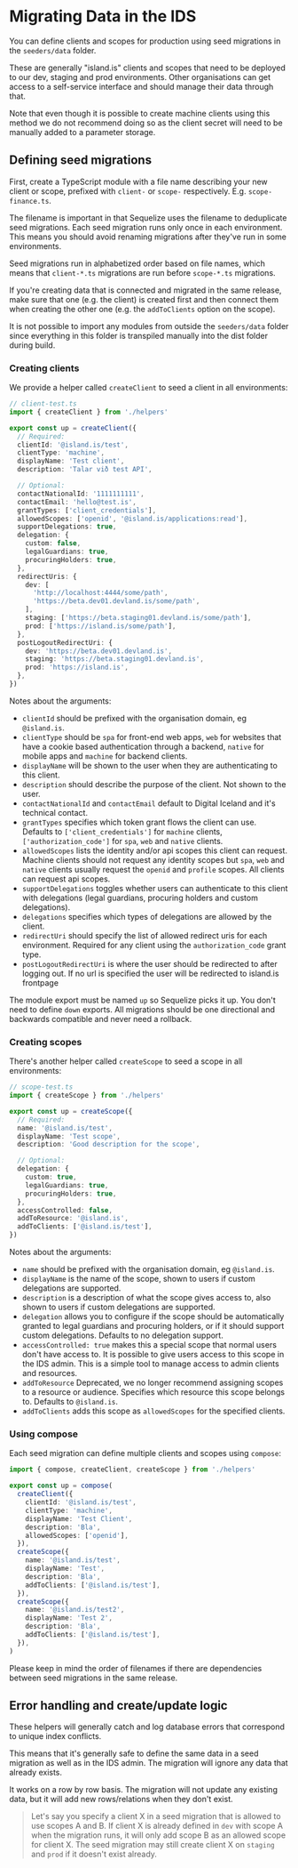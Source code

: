 # Migrating Data in the IDS

You can define clients and scopes for production using seed migrations in the `seeders/data` folder.

These are generally "island.is" clients and scopes that need to be deployed to our dev, staging and prod environments. Other organisations can get access to a self-service interface and should manage their data through that.

Note that even though it is possible to create machine clients using this method we do not recommend doing so as the client secret will need to be manually added to a parameter storage.

## Defining seed migrations

First, create a TypeScript module with a file name describing your new client or scope, prefixed with `client-` or `scope-` respectively. E.g. `scope-finance.ts`.

The filename is important in that Sequelize uses the filename to deduplicate seed migrations. Each seed migration runs only once in each environment. This means you should avoid renaming migrations after they've run in some environments.

Seed migrations run in alphabetized order based on file names, which means that `client-*.ts` migrations are run before `scope-*.ts` migrations.

If you're creating data that is connected and migrated in the same release, make sure that one (e.g. the client) is created first and then connect them when creating the other one (e.g. the `addToClients` option on the scope).

It is not possible to import any modules from outside the `seeders/data` folder since everything in this folder is transpiled manually into the dist folder during build.

### Creating clients

We provide a helper called `createClient` to seed a client in all environments:

```typescript
// client-test.ts
import { createClient } from './helpers'

export const up = createClient({
  // Required:
  clientId: '@island.is/test',
  clientType: 'machine',
  displayName: 'Test client',
  description: 'Talar við test API',

  // Optional:
  contactNationalId: '1111111111',
  contactEmail: 'hello@test.is',
  grantTypes: ['client_credentials'],
  allowedScopes: ['openid', '@island.is/applications:read'],
  supportDelegations: true,
  delegation: {
    custom: false,
    legalGuardians: true,
    procuringHolders: true,
  },
  redirectUris: {
    dev: [
      'http://localhost:4444/some/path',
      'https://beta.dev01.devland.is/some/path',
    ],
    staging: ['https://beta.staging01.devland.is/some/path'],
    prod: ['https://island.is/some/path'],
  },
  postLogoutRedirectUri: {
    dev: 'https://beta.dev01.devland.is',
    staging: 'https://beta.staging01.devland.is',
    prod: 'https://island.is',
  },
})
```

Notes about the arguments:

- `clientId` should be prefixed with the organisation domain, eg `@island.is`.
- `clientType` should be `spa` for front-end web apps, `web` for websites that have a cookie based authentication through a backend, `native` for mobile apps and `machine` for backend clients.
- `displayName` will be shown to the user when they are authenticating to this client.
- `description` should describe the purpose of the client. Not shown to the user.
- `contactNationalId` and `contactEmail` default to Digital Iceland and it's technical contact.
- `grantTypes` specifies which token grant flows the client can use. Defaults to `['client_credentials']` for `machine` clients, `['authorization_code']` for `spa`, `web` and `native` clients.
- `allowedScopes` lists the identity and/or api scopes this client can request. Machine clients should not request any identity scopes but `spa`, `web` and `native` clients usually request the `openid` and `profile` scopes. All clients can request api scopes.
- `supportDelegations` toggles whether users can authenticate to this client with delegations (legal guardians, procuring holders and custom delegations).
- `delegations` specifies which types of delegations are allowed by the client.
- `redirectUri` should specify the list of allowed redirect uris for each environment. Required for any client using the `authorization_code` grant type.
- `postLogoutRedirectUri` is where the user should be redirected to after logging out. If no url is specified the user will be redirected to island.is frontpage

The module export must be named `up` so Sequelize picks it up. You don't need to define `down` exports. All migrations should be one directional and backwards compatible and never need a rollback.

### Creating scopes

There's another helper called `createScope` to seed a scope in all environments:

```typescript
// scope-test.ts
import { createScope } from './helpers'

export const up = createScope({
  // Required:
  name: '@island.is/test',
  displayName: 'Test scope',
  description: 'Good description for the scope',

  // Optional:
  delegation: {
    custom: true,
    legalGuardians: true,
    procuringHolders: true,
  },
  accessControlled: false,
  addToResource: '@island.is',
  addToClients: ['@island.is/test'],
})
```

Notes about the arguments:

- `name` should be prefixed with the organisation domain, eg `@island.is`.
- `displayName` is the name of the scope, shown to users if custom delegations are supported.
- `description` is a description of what the scope gives access to, also shown to users if custom delegations are supported.
- `delegation` allows you to configure if the scope should be automatically granted to legal guardians and procuring holders, or if it should support custom delegations. Defaults to no delegation support.
- `accessControlled: true` makes this a special scope that normal users don't have access to. It is possible to give users access to this scope in the IDS admin. This is a simple tool to manage access to admin clients and resources.
- `addToResource` Deprecated, we no longer recommend assigning scopes to a resource or audience. Specifies which resource this scope belongs to. Defaults to `@island.is`.
- `addToClients` adds this scope as `allowedScopes` for the specified clients.

### Using compose

Each seed migration can define multiple clients and scopes using `compose`:

```ts
import { compose, createClient, createScope } from './helpers'

export const up = compose(
  createClient({
    clientId: '@island.is/test',
    clientType: 'machine',
    displayName: 'Test Client',
    description: 'Bla',
    allowedScopes: ['openid'],
  }),
  createScope({
    name: '@island.is/test',
    displayName: 'Test',
    description: 'Bla',
    addToClients: ['@island.is/test'],
  }),
  createScope({
    name: '@island.is/test2',
    displayName: 'Test 2',
    description: 'Bla',
    addToClients: ['@island.is/test'],
  }),
)
```

Please keep in mind the order of filenames if there are dependencies between seed migrations in the same release.

## Error handling and create/update logic

These helpers will generally catch and log database errors that correspond to unique index conflicts.

This means that it's generally safe to define the same data in a seed migration as well as in the IDS admin. The migration will ignore any data that already exists.

It works on a row by row basis. The migration will not update any existing data, but it will add new rows/relations when they don't exist.

> Let's say you specify a client X in a seed migration that is allowed to use scopes A and B. If client X is already defined in `dev` with scope A when the migration runs, it will only add scope B as an allowed scope for client X. The seed migration may still create client X on `staging` and `prod` if it doesn't exist already.
